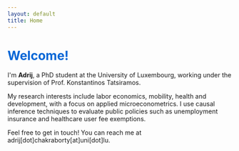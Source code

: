 ```yaml
---
layout: default
title: Home
---
```

<h1 style="color: #0366d6;">Welcome!</h1>

I'm **Adrij**, a PhD student at the University of Luxembourg, working under the supervision of Prof. Konstantinos Tatsiramos.

My research interests include labor economics, mobility, health and development, with a focus on applied microeconometrics. I use causal inference techniques to evaluate public policies such as unemployment insurance and healthcare user fee exemptions.

Feel free to get in touch! You can reach me at adrij[dot]chakraborty[at]uni[dot]lu.

